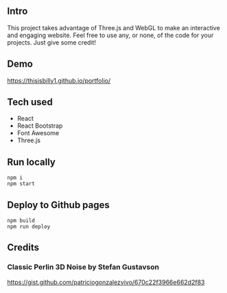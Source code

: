 ## Intro

This project takes advantage of Three.js and WebGL to make an interactive and engaging website.
Feel free to use any, or none, of the code for your projects. Just give some credit!

## Demo
https://thisisbilly1.github.io/portfolio/

## Tech used
- React
- React Bootstrap
- Font Awesome
- Three.js

## Run locally
```
npm i
npm start
```

## Deploy to Github pages
```
npm build
npm run deploy
```

## Credits
### Classic Perlin 3D Noise by Stefan Gustavson
https://gist.github.com/patriciogonzalezvivo/670c22f3966e662d2f83